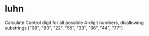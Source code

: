 # luhn
Calculate Control digit for all possible 4-digit numbers, disallowing substrings ["09", "90", "22", "55", "33", "66", "44", "77"]
